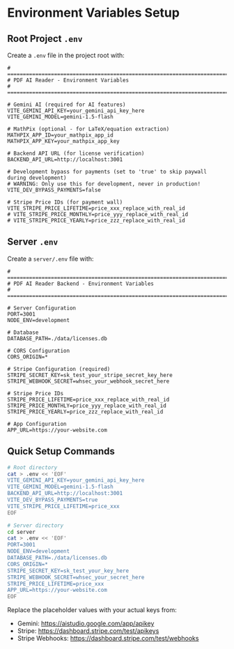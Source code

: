 # Environment Variables Setup

## Root Project `.env`

Create a `.env` file in the project root with:

```env
# ============================================================================
# PDF AI Reader - Environment Variables
# ============================================================================

# Gemini AI (required for AI features)
VITE_GEMINI_API_KEY=your_gemini_api_key_here
VITE_GEMINI_MODEL=gemini-1.5-flash

# MathPix (optional - for LaTeX/equation extraction)
MATHPIX_APP_ID=your_mathpix_app_id
MATHPIX_APP_KEY=your_mathpix_app_key

# Backend API URL (for license verification)
BACKEND_API_URL=http://localhost:3001

# Development bypass for payments (set to 'true' to skip paywall during development)
# WARNING: Only use this for development, never in production!
VITE_DEV_BYPASS_PAYMENTS=false

# Stripe Price IDs (for payment wall)
VITE_STRIPE_PRICE_LIFETIME=price_xxx_replace_with_real_id
# VITE_STRIPE_PRICE_MONTHLY=price_yyy_replace_with_real_id
# VITE_STRIPE_PRICE_YEARLY=price_zzz_replace_with_real_id
```

## Server `.env`

Create a `server/.env` file with:

```env
# ============================================================================
# PDF AI Reader Backend - Environment Variables
# ============================================================================

# Server Configuration
PORT=3001
NODE_ENV=development

# Database
DATABASE_PATH=./data/licenses.db

# CORS Configuration
CORS_ORIGIN=*

# Stripe Configuration (required)
STRIPE_SECRET_KEY=sk_test_your_stripe_secret_key_here
STRIPE_WEBHOOK_SECRET=whsec_your_webhook_secret_here

# Stripe Price IDs
STRIPE_PRICE_LIFETIME=price_xxx_replace_with_real_id
STRIPE_PRICE_MONTHLY=price_yyy_replace_with_real_id
STRIPE_PRICE_YEARLY=price_zzz_replace_with_real_id

# App Configuration
APP_URL=https://your-website.com
```

## Quick Setup Commands

```bash
# Root directory
cat > .env << 'EOF'
VITE_GEMINI_API_KEY=your_gemini_api_key_here
VITE_GEMINI_MODEL=gemini-1.5-flash
BACKEND_API_URL=http://localhost:3001
VITE_DEV_BYPASS_PAYMENTS=true
VITE_STRIPE_PRICE_LIFETIME=price_xxx
EOF

# Server directory
cd server
cat > .env << 'EOF'
PORT=3001
NODE_ENV=development
DATABASE_PATH=./data/licenses.db
CORS_ORIGIN=*
STRIPE_SECRET_KEY=sk_test_your_key_here
STRIPE_WEBHOOK_SECRET=whsec_your_secret_here
STRIPE_PRICE_LIFETIME=price_xxx
APP_URL=https://your-website.com
EOF
```

Replace the placeholder values with your actual keys from:

- Gemini: https://aistudio.google.com/app/apikey
- Stripe: https://dashboard.stripe.com/test/apikeys
- Stripe Webhooks: https://dashboard.stripe.com/test/webhooks

